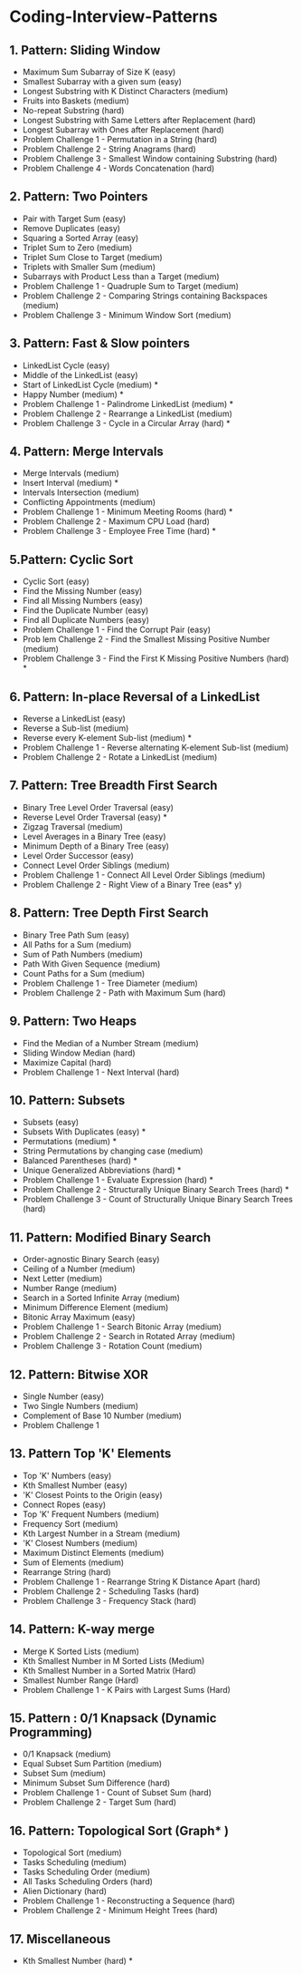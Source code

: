 # Coding-Interview-Patterns

## 1. Pattern: Sliding Window
* Maximum Sum Subarray of Size K (easy)
* Smallest Subarray with a given sum (easy)
* Longest Substring with K Distinct Characters (medium)
* Fruits into Baskets (medium)
* No-repeat Substring (hard) 
* Longest Substring with Same Letters after Replacement (hard)
* Longest Subarray with Ones after Replacement (hard) 
* Problem Challenge 1 - Permutation in a String (hard) 
* Problem Challenge 2 - String Anagrams (hard)
* Problem Challenge 3 - Smallest Window containing Substring (hard) 
* Problem Challenge 4 - Words Concatenation (hard)

## 2. Pattern: Two Pointers
* Pair with Target Sum (easy)
* Remove Duplicates (easy)
* Squaring a Sorted Array (easy)
* Triplet Sum to Zero (medium)
* Triplet Sum Close to Target (medium)
* Triplets with Smaller Sum (medium)
* Subarrays with Product Less than a Target (medium) 
* Problem Challenge 1 - Quadruple Sum to Target (medium) 
* Problem Challenge 2 - Comparing Strings containing Backspaces (medium)
* Problem Challenge 3 - Minimum Window Sort (medium) 

## 3. Pattern: Fast & Slow pointers
* LinkedList Cycle (easy)
* Middle of the LinkedList (easy)
* Start of LinkedList Cycle (medium) *
* Happy Number (medium) *
* Problem Challenge 1 - Palindrome LinkedList (medium) *
* Problem Challenge 2 - Rearrange a LinkedList (medium)
* Problem Challenge 3 - Cycle in a Circular Array (hard) *

## 4. Pattern: Merge Intervals
* Merge Intervals (medium)
* Insert Interval (medium) *
* Intervals Intersection (medium)
* Conflicting Appointments (medium)
* Problem Challenge 1 - Minimum Meeting Rooms (hard) *
* Problem Challenge 2 - Maximum CPU Load (hard)
* Problem Challenge 3 - Employee Free Time (hard) *

## 5.Pattern: Cyclic Sort
* Cyclic Sort (easy)
* Find the Missing Number (easy)
* Find all Missing Numbers (easy)
* Find the Duplicate Number (easy)
* Find all Duplicate Numbers (easy)
* Problem Challenge 1 - Find the Corrupt Pair (easy)
* Prob lem Challenge 2 - Find the Smallest Missing Positive Number (medium)
* Problem Challenge 3 - Find the First K Missing Positive Numbers (hard) *

## 6. Pattern: In-place Reversal of a LinkedList
* Reverse a LinkedList (easy)
* Reverse a Sub-list (medium)
* Reverse every K-element Sub-list (medium) *
* Problem Challenge 1 - Reverse alternating K-element Sub-list (medium)
* Problem Challenge 2 - Rotate a LinkedList (medium)

## 7. Pattern: Tree Breadth First Search
* Binary Tree Level Order Traversal (easy)
* Reverse Level Order Traversal (easy) *
* Zigzag Traversal (medium)
* Level Averages in a Binary Tree (easy)
* Minimum Depth of a Binary Tree (easy)
* Level Order Successor (easy)
* Connect Level Order Siblings (medium)
* Problem Challenge 1 - Connect All Level Order Siblings (medium)
* Problem Challenge 2 - Right View of a Binary Tree (eas* y)

## 8. Pattern: Tree Depth First Search
* Binary Tree Path Sum (easy)
* All Paths for a Sum (medium) 
* Sum of Path Numbers (medium)
* Path With Given Sequence (medium) 
* Count Paths for a Sum (medium)
* Problem Challenge 1 - Tree Diameter (medium) 
* Problem Challenge 2 - Path with Maximum Sum (hard) 

## 9. Pattern: Two Heaps
* Find the Median of a Number Stream (medium)
* Sliding Window Median (hard) 
* Maximize Capital (hard) 
* Problem Challenge 1 - Next Interval (hard)

## 10. Pattern: Subsets
* Subsets (easy)
* Subsets With Duplicates (easy) *
* Permutations (medium) *
* String Permutations by changing case (medium)
* Balanced Parentheses (hard) *
* Unique Generalized Abbreviations (hard) *
* Problem Challenge 1 - Evaluate Expression (hard) *
* Problem Challenge 2 - Structurally Unique Binary Search Trees (hard) *
* Problem Challenge 3 - Count of Structurally Unique Binary Search Trees (hard)

## 11. Pattern: Modified Binary Search
* Order-agnostic Binary Search (easy)
* Ceiling of a Number (medium) 
* Next Letter (medium)
* Number Range (medium) 
* Search in a Sorted Infinite Array (medium) 
* Minimum Difference Element (medium)
* Bitonic Array Maximum (easy)
* Problem Challenge 1 - Search Bitonic Array (medium)
* Problem Challenge 2 - Search in Rotated Array (medium) 
* Problem Challenge 3 - Rotation Count (medium) 

## 12. Pattern: Bitwise XOR
* Single Number (easy)
* Two Single Numbers (medium) 
* Complement of Base 10 Number (medium)
* Problem Challenge 1

## 13. Pattern Top 'K' Elements
* Top 'K' Numbers (easy)
* Kth Smallest Number (easy)
* 'K' Closest Points to the Origin (easy)
* Connect Ropes (easy) 
* Top 'K' Frequent Numbers (medium)
* Frequency Sort (medium) 
* Kth Largest Number in a Stream (medium)
* 'K' Closest Numbers (medium)
* Maximum Distinct Elements (medium)
* Sum of Elements (medium)
* Rearrange String (hard)
* Problem Challenge 1 - Rearrange String K Distance Apart (hard)
* Problem Challenge 2 - Scheduling Tasks (hard)
* Problem Challenge 3 - Frequency Stack (hard)

## 14. Pattern: K-way merge
* Merge K Sorted Lists (medium)
* Kth Smallest Number in M Sorted Lists (Medium)
* Kth Smallest Number in a Sorted Matrix (Hard)
* Smallest Number Range (Hard) 
* Problem Challenge 1 - K Pairs with Largest Sums (Hard)

## 15. Pattern : 0/1 Knapsack (Dynamic Programming)
* 0/1 Knapsack (medium)
* Equal Subset Sum Partition (medium) 
* Subset Sum (medium)
* Minimum Subset Sum Difference (hard) 
* Problem Challenge 1 - Count of Subset Sum (hard)
* Problem Challenge 2 - Target Sum (hard)

## 16. Pattern: Topological Sort (Graph* )
* Topological Sort (medium)
* Tasks Scheduling (medium)
* Tasks Scheduling Order (medium)
* All Tasks Scheduling Orders (hard) 
* Alien Dictionary (hard)
* Problem Challenge 1 - Reconstructing a Sequence (hard) 
* Problem Challenge 2 - Minimum Height Trees (hard) 

## 17. Miscellaneous
* Kth Smallest Number (hard) *
